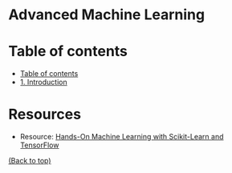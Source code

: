 # Advanced Machine Learning

# Table of contents
- [Table of contents](#table-of-contents)
- [1. Introduction](./Pages/01_introduction.md)



# Resources
- Resource: [Hands-On Machine Learning with Scikit-Learn and TensorFlow](https://github.com/ageron/handson-ml)

[(Back to top)](#table-of-contents)
